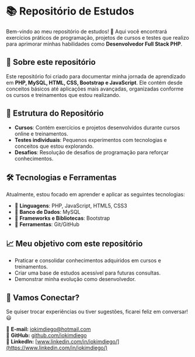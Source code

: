 # 📚 Repositório de Estudos

Bem-vindo ao meu repositório de estudos! 🚀 Aqui você encontrará exercícios práticos de programação, projetos de cursos e testes que realizo para aprimorar minhas habilidades como **Desenvolvedor Full Stack PHP**.

## 📌 Sobre este repositório

Este repositório foi criado para documentar minha jornada de aprendizado em **PHP, MySQL, HTML, CSS, Bootstrap e JavaScript**. Ele contém desde conceitos básicos até aplicações mais avançadas, organizadas conforme os cursos e treinamentos que estou realizando.

## 📂 Estrutura do Repositório


- **Cursos**: Contém exercícios e projetos desenvolvidos durante cursos online e treinamentos.
- **Testes individuais**: Pequenos experimentos com tecnologias e conceitos que estou explorando.
- **Desafios**: Resolução de desafios de programação para reforçar conhecimentos.

## 🛠 Tecnologias e Ferramentas

Atualmente, estou focado em aprender e aplicar as seguintes tecnologias:

- 🔹 **Linguagens**: PHP, JavaScript, HTML5, CSS3  
- 🔹 **Banco de Dados**: MySQL  
- 🔹 **Frameworks e Bibliotecas**: Bootstrap  
- 🔹 **Ferramentas**: Git/GitHub  

## 📈 Meu objetivo com este repositório

- Praticar e consolidar conhecimentos adquiridos em cursos e treinamentos.  
- Criar uma base de estudos acessível para futuras consultas.  
- Demonstrar minha evolução como desenvolvedor.  

## 🚀 Vamos Conectar?

Se quiser trocar experiências ou tiver sugestões, ficarei feliz em conversar! 😃  

📩 **E-mail:** iokimdiego@hotmail.com  
🐙 **GitHub:** [github.com/iokimdiego](https://github.com/iokimdiego)  
🔗 **LinkedIn:** [www.linkedin.com/in/iokimdiego/](https://www.linkedin.com/in/iokimdiego/)  
